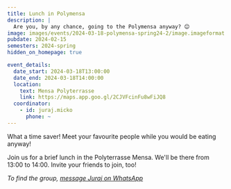 ```yaml
---
title: Lunch in Polymensa
description: |
  Are you, by any chance, going to the Polymensa anyway? 😊
image: images/events/2024-03-18-polymensa-spring24-2/image.imageformat.lightbox.289773918.jpg
pubdate: 2024-02-15
semesters: 2024-spring
hidden_on_homepage: true

event_details:
  date_start: 2024-03-18T13:00:00
  date_end: 2024-03-18T14:00:00
  location:
    text: Mensa Polyterrasse
    link: https://maps.app.goo.gl/2CJVFcinFu8wFiJQ8
  coordinator:
    - id: juraj.micko
      phone: ~
---
```


What a time saver! Meet your favourite people while you would be eating anyway!

Join us for a brief lunch in the Polyterrasse Mensa. We'll be there from 13:00 to 14:00. Invite your friends to join, too!

_To find the group, [message Juraj on WhatsApp](https://wa.me/+421907240239)_
